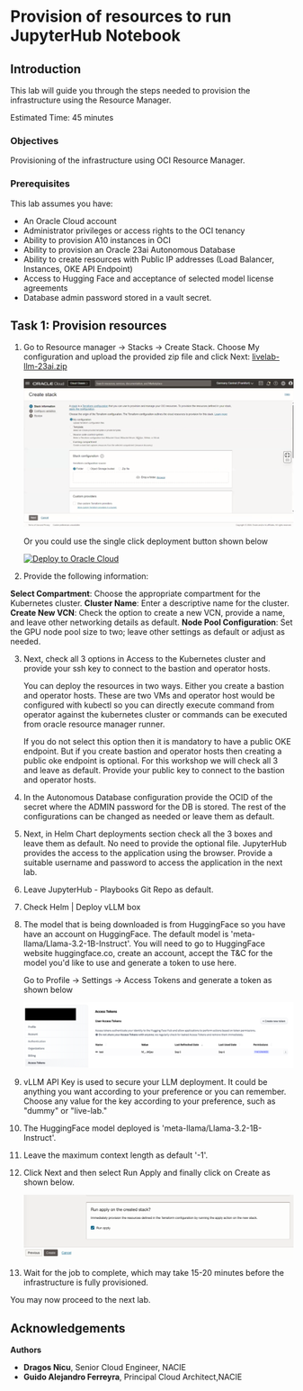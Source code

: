 # Provision of resources to run JupyterHub Notebook

## Introduction

This lab will guide you through the steps needed to provision the infrastructure using the Resource Manager.

Estimated Time: 45 minutes

### **Objectives**

Provisioning of the infrastructure using OCI Resource Manager.

### **Prerequisites**

This lab assumes you have:

* An Oracle Cloud account
* Administrator privileges or access rights to the OCI tenancy
* Ability to provision A10 instances in OCI
* Ability to provision an Oracle 23ai Autonomous Database
* Ability to create resources with Public IP addresses (Load Balancer, Instances, OKE API Endpoint)
* Access to Hugging Face and acceptance of selected model license agreements
* Database admin password stored in a vault secret.

## Task 1: Provision resources

1. Go to Resource manager -> Stacks -> Create Stack. Choose My configuration and upload the provided zip file and click Next: [livelab-llm-23ai.zip](https://objectstorage.eu-frankfurt-1.oraclecloud.com/p/8-btEMcZOTjZUKrbH9J-AcyiD48TigmbOX0w4ap_9SjDdjvOh22sGIH7aqyF2VHb/n/ocisateam/b/LiveLabs/o/livelab-llm-23ai.zip)

    ![Resource Manager](images/resource_manager.png)

    Or you could use the single click deployment button shown below

    [![Deploy to Oracle Cloud](https://oci-resourcemanager-plugin.plugins.oci.oraclecloud.com/latest/deploy-to-oracle-cloud.svg)](https://cloud.oracle.com/resourcemanager/stacks/create?zipUrl=https://objectstorage.eu-frankfurt-1.oraclecloud.com/p/8-btEMcZOTjZUKrbH9J-AcyiD48TigmbOX0w4ap_9SjDdjvOh22sGIH7aqyF2VHb/n/ocisateam/b/LiveLabs/o/livelab-llm-23ai.zip)

2. Provide the following information: 

**Select Compartment**: Choose the appropriate compartment for the Kubernetes cluster.
**Cluster Name**: Enter a descriptive name for the cluster.
**Create New VCN**: Check the option to create a new VCN, provide a name, and leave other networking details as default.
**Node Pool Configuration**: Set the GPU node pool size to two; leave other settings as default or adjust as needed.

3. Next, check all 3 options in Access to the Kubernetes cluster and provide your ssh key to connect to the bastion and operator hosts.

    You can deploy the resources in two ways. Either you create a bastion and operator hosts. These are two VMs and operator host would be configured with kubectl so you can directly execute command from operator against the kubernetes cluster or commands can be executed from oracle resource manager runner.

    If you do not select this option then it is mandatory to have a public OKE endpoint. But if you create bastion and operator hosts then creating a public oke endpoint is optional. For this workshop we will check all 3 and leave as default. Provide your public key to connect to the bastion and operator hosts.

4. In the Autonomous Database configuration provide the OCID of the secret where the ADMIN password for the DB is stored. The rest of the configurations can be changed as needed or leave them as default.

5. Next, in Helm Chart deployments section check all the 3 boxes and leave them as default. No need to provide the optional file. JupyterHub provides the access to the application using the browser. Provide a suitable username and password to access the application in the next lab.

6. Leave JupyterHub - Playbooks Git Repo as default.

7. Check Helm | Deploy vLLM box

8. The model that is being downloaded is from HuggingFace so you have have an account on HuggingFace. The default model is 'meta-llama/Llama-3.2-1B-Instruct'. You will need to go to HuggingFace website huggingface.co, create an account, accept the T&C for the model you'd like to use and generate a token to use here.

    Go to Profile -> Settings -> Access Tokens and generate a token as shown below

    ![Token](images/huggingface_token.png)

9. vLLM API Key is used to secure your LLM deployment. It could be anything you want according to your preference or you can remember. Choose any value for the key according to your preference, such as "dummy" or "live-lab."

10. The HuggingFace model deployed is 'meta-llama/Llama-3.2-1B-Instruct'.

11. Leave the maximum context length as default '-1'.

12. Click Next and then select Run Apply and finally click on Create as shown below.

    ![Apply Stack](images/run_apply.png)

13. Wait for the job to complete, which may take 15-20 minutes before the infrastructure is fully provisioned.

You may now proceed to the next lab.

## Acknowledgements

**Authors**

* **Dragos Nicu**, Senior Cloud Engineer, NACIE
* **Guido Alejandro Ferreyra**, Principal Cloud Architect,NACIE
